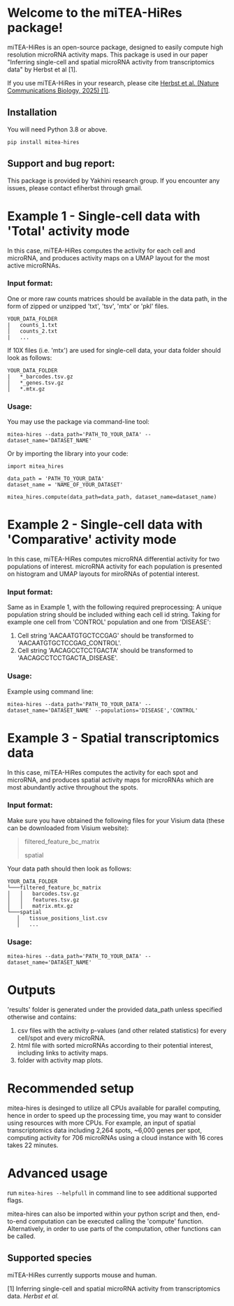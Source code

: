 # Welcome to the miTEA-HiRes package!

miTEA-HiRes is an open-source package, designed to easily compute high resolution microRNA activity 
maps. This package is used in our paper "Inferring single-cell and spatial microRNA 
activity from transcriptomics data" by Herbst et al [1].

If you use miTEA-HiRes in your research, please cite [Herbst et al. (Nature Communications Biology, 2025) [1]](https://www.nature.com/articles/s42003-025-07454-9). 

## Installation
You will need Python 3.8 or above.
```
pip install mitea-hires
```

## Support and bug report:
This package is provided by Yakhini research group.
If you encounter any issues, please contact efiherbst through gmail.

# Example 1 - Single-cell data with 'Total' activity mode
In this case, miTEA-HiRes computes the activity for each cell and microRNA, and produces activity 
maps on a UMAP layout for the most active microRNAs.
### Input format:
One or more raw counts matrices should be available in the data path, in the form of zipped or 
unzipped 'txt', 'tsv', 'mtx' or 'pkl' files. 
 
 ```
YOUR_DATA_FOLDER
|   counts_1.txt
│   counts_2.txt
|   ...
```

If 10X files (i.e. 'mtx') are used for single-cell data, your data folder should look as follows: 
 ```
YOUR_DATA_FOLDER
|   *_barcodes.tsv.gz   
│   *_genes.tsv.gz
│   *.mtx.gz
```
### Usage:
You may use the package via command-line tool:
```
mitea-hires --data_path='PATH_TO_YOUR_DATA' --dataset_name='DATASET_NAME'
```

Or by importing the library into your code:
```
import mitea_hires

data_path = 'PATH_TO_YOUR_DATA'
dataset_name = 'NAME_OF_YOUR_DATASET' 

mitea_hires.compute(data_path=data_path, dataset_name=dataset_name)
```

# Example 2 - Single-cell data with 'Comparative' activity mode
In this case, miTEA-HiRes computes microRNA differential activity for two populations of interest. 
microRNA activity for each population is presented on histogram and UMAP layouts for miroRNAs of 
potential interest.
### Input format:
Same as in Example 1, with the following required preprocessing:
A unique population string should be included withing each cell id string.
Taking for example one cell from 'CONTROL' population and one from 'DISEASE':
1. Cell string 'AACAATGTGCTCCGAG' should be transformed to 'AACAATGTGCTCCGAG_CONTROL'.
2. Cell string 'AACAGCCTCCTGACTA' should be transformed to 'AACAGCCTCCTGACTA_DISEASE'.
### Usage:
Example using command line:
```
mitea-hires --data_path='PATH_TO_YOUR_DATA' --dataset_name='DATASET_NAME' --populations='DISEASE','CONTROL'
```
# Example 3 - Spatial transcriptomics data
In this case, miTEA-HiRes computes the activity for each spot and microRNA, and produces spatial 
activity maps for microRNAs which are most abundantly active throughout the spots.
### Input format:
Make sure you have obtained the following files for your Visium data (these can be downloaded 
from Visium website):
> filtered_feature_bc_matrix
>
> spatial

Your data path should then look as follows:
 ```
YOUR_DATA_FOLDER
└───filtered_feature_bc_matrix
│   │   barcodes.tsv.gz
│   │   features.tsv.gz
│   │   matrix.mtx.gz
└───spatial
	│   tissue_positions_list.csv
	│   ...
```
### Usage:
```
mitea-hires --data_path='PATH_TO_YOUR_DATA' --dataset_name='DATASET_NAME'
```

# Outputs
'results' folder is generated under the provided data_path unless specified otherwise and contains:
1. csv files with the activity p-values (and other related statistics) for every cell/spot and 
    every microRNA.
2. html file with sorted microRNAs according to their potential interest, including links to 
    activity maps.
3. folder with activity map plots.

# Recommended setup
mitea-hires is desinged to utilize all CPUs available for parallel computing, hence in order to 
speed up the processing time, you may want to consider using resources with more CPUs.
For example, an input of spatial transcriptomics data including 2,264 spots, ~6,000 genes per spot, 
computing activity for 706 microRNAs using a cloud instance with 16 cores takes 22 minutes.

# Advanced usage
run ```mitea-hires --helpfull``` in command line to see additional supported flags.

mitea-hires can also be imported within your python script and then, end-to-end computation can be 
executed calling the 'compute' function. Alternatively, in order to use parts of the computation, 
other functions can be called.

## Supported species
miTEA-HiRes currently supports mouse and human. 

[1] Inferring single-cell and spatial microRNA activity from transcriptomics data. *Herbst et al.* 
